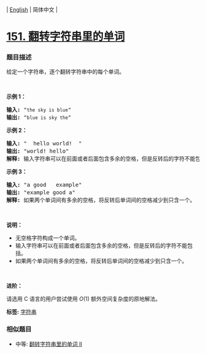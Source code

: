 | [English](README_EN.md) | 简体中文 |

# [151. 翻转字符串里的单词](https://leetcode-cn.com/problems/reverse-words-in-a-string)
 ### 题目描述
<p>给定一个字符串，逐个翻转字符串中的每个单词。</p>

<p>&nbsp;</p>

<p><strong>示例 1：</strong></p>

<pre><strong>输入:</strong> &quot;<code>the sky is blue</code>&quot;
<strong>输出:&nbsp;</strong>&quot;<code>blue is sky the</code>&quot;
</pre>

<p><strong>示例 2：</strong></p>

<pre><strong>输入:</strong> &quot; &nbsp;hello world! &nbsp;&quot;
<strong>输出:&nbsp;</strong>&quot;world! hello&quot;
<strong>解释: </strong>输入字符串可以在前面或者后面包含多余的空格，但是反转后的字符不能包括。
</pre>

<p><strong>示例 3：</strong></p>

<pre><strong>输入:</strong> &quot;a good &nbsp; example&quot;
<strong>输出:&nbsp;</strong>&quot;example good a&quot;
<strong>解释: </strong>如果两个单词间有多余的空格，将反转后单词间的空格减少到只含一个。
</pre>

<p>&nbsp;</p>

<p><strong>说明：</strong></p>

<ul>
	<li>无空格字符构成一个单词。</li>
	<li>输入字符串可以在前面或者后面包含多余的空格，但是反转后的字符不能包括。</li>
	<li>如果两个单词间有多余的空格，将反转后单词间的空格减少到只含一个。</li>
</ul>

<p>&nbsp;</p>

<p><strong>进阶：</strong></p>

<p>请选用 C 语言的用户尝试使用&nbsp;<em>O</em>(1) 额外空间复杂度的原地解法。</p>

**标签:**  [字符串](https://leetcode-cn.com/tag/string) 
 ### 相似题目
- 中等:	[翻转字符串里的单词 II](https://leetcode-cn.com/problems/reverse-words-in-a-string-ii) 
